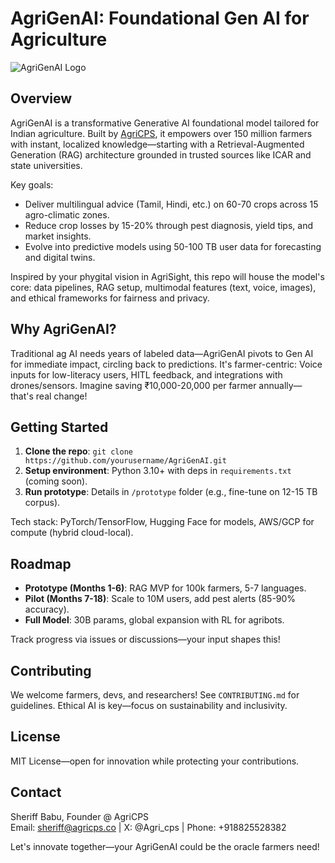 # AgriGenAI: Foundational Gen AI for Agriculture

![AgriGenAI Logo](assets/optimized-agrigenai-logo.png) <!-- Add a simple ag-themed image later for visual pop -->

## Overview
AgriGenAI is a transformative Generative AI foundational model tailored for Indian agriculture. Built by [AgriCPS](https://www.agricps.co), it empowers over 150 million farmers with instant, localized knowledge—starting with a Retrieval-Augmented Generation (RAG) architecture grounded in trusted sources like ICAR and state universities. 

Key goals:
- Deliver multilingual advice (Tamil, Hindi, etc.) on 60-70 crops across 15 agro-climatic zones.
- Reduce crop losses by 15-20% through pest diagnosis, yield tips, and market insights.
- Evolve into predictive models using 50-100 TB user data for forecasting and digital twins.

Inspired by your phygital vision in AgriSight, this repo will house the model's core: data pipelines, RAG setup, multimodal features (text, voice, images), and ethical frameworks for fairness and privacy.

## Why AgriGenAI?
Traditional ag AI needs years of labeled data—AgriGenAI pivots to Gen AI for immediate impact, circling back to predictions. It's farmer-centric: Voice inputs for low-literacy users, HITL feedback, and integrations with drones/sensors. Imagine saving ₹10,000-20,000 per farmer annually— that's real change!

## Getting Started
1. **Clone the repo**: `git clone https://github.com/yourusername/AgriGenAI.git`
2. **Setup environment**: Python 3.10+ with deps in `requirements.txt` (coming soon).
3. **Run prototype**: Details in `/prototype` folder (e.g., fine-tune on 12-15 TB corpus).

Tech stack: PyTorch/TensorFlow, Hugging Face for models, AWS/GCP for compute (hybrid cloud-local).

## Roadmap
- **Prototype (Months 1-6)**: RAG MVP for 100k farmers, 5-7 languages.
- **Pilot (Months 7-18)**: Scale to 10M users, add pest alerts (85-90% accuracy).
- **Full Model**: 30B params, global expansion with RL for agribots.

Track progress via issues or discussions—your input shapes this!

## Contributing
We welcome farmers, devs, and researchers! See `CONTRIBUTING.md` for guidelines. Ethical AI is key—focus on sustainability and inclusivity.

## License
MIT License—open for innovation while protecting your contributions.

## Contact
Sheriff Babu, Founder @ AgriCPS  
Email: sheriff@agricps.co | X: @Agri_cps | Phone: +918825528382

Let's innovate together—your AgriGenAI could be the oracle farmers need!

